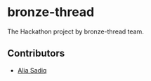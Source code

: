 # bronze-thread

The Hackathon project by bronze-thread team.


## Contributors
* <a href="https://github.com/AliaSadiq" target="_blank">Alia Sadiq</a>

